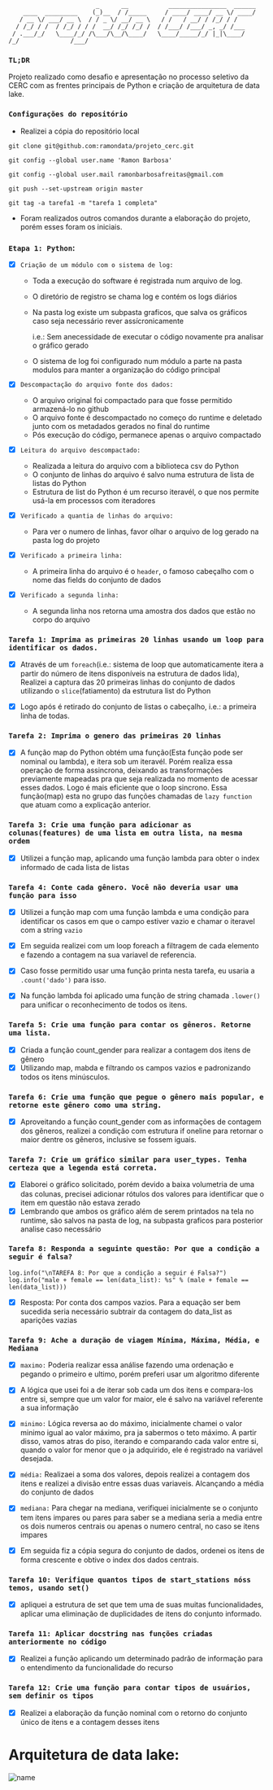 ```
                        _      __           ________________  ______
    ____  _________    (_)__  / /_____     / ____/ ____/ __ \/ ____/
   / __ \/ ___/ __ \  / / _ \/ __/ __ \   / /   / __/ / /_/ / /     
  / /_/ / /  / /_/ / / /  __/ /_/ /_/ /  / /___/ /___/ _, _/ /___   
 / .___/_/   \____/_/ /\___/\__/\____/   \____/_____/_/ |_|\____/   
/_/              /___/                                              

```

### `TL;DR`
Projeto realizado como desafio e apresentação no processo seletivo da CERC com as frentes principais de Python e criação de arquitetura de data lake.

### `Configurações do repositório`

  - Realizei a cópia do repositório local
  ```
  git clone git@github.com:ramondata/projeto_cerc.git

  git config --global user.name 'Ramon Barbosa'

  git config --global user.mail ramonbarbosafreitas@gmail.com

  git push --set-upstream origin master

  git tag -a tarefa1 -m "tarefa 1 completa"
  ```

  - Foram realizados outros comandos durante a elaboração do projeto, porém esses foram os iniciais.

### `Etapa 1: Python`:

- [x] `Criação de um módulo com o sistema de log:`
    - Toda a execução do software é registrada num arquivo de log.
    - O diretório de registro se chama log e contém os logs diários
    - Na pasta log existe um subpasta graficos, que salva os gráficos caso seja necessário rever assícronicamente


      i.e.: Sem anecessidade de executar o código novamente pra analisar o gráfico gerado
    - O sistema de log foi configurado num módulo a parte na pasta modulos para manter a organização do código principal

- [x] `Descompactação do arquivo fonte dos dados:`
    - O arquivo original foi compactado para que fosse permitido armazená-lo no github
    - O arquivo fonte é descompactado no começo do runtime e deletado junto com os metadados gerados no final do runtime
    - Pós execução do código, permanece apenas o arquivo compactado
     
- [x] `Leitura do arquivo descompactado:`
    - Realizada a leitura do arquivo com a biblioteca csv do Python
    - O conjunto de linhas do arquivo é salvo numa estrutura de lista de listas do Python
    - Estrutura de list do Python é um recurso iteravél, o que nos permite usá-la em processos com iteradores
     
- [x] `Verificado a quantia de linhas do arquivo:`
    - Para ver o numero de linhas, favor olhar o arquivo de log gerado na pasta log do projeto

- [x] `Verificado a primeira linha:`
    - A primeira linha do arquivo é o `header`, o famoso cabeçalho com o nome das fields do conjunto de dados

- [x] `Verificado a segunda linha:`
    - A segunda linha nos retorna uma amostra dos dados que estão no corpo do arquivo

### `Tarefa 1: Imprima as primeiras 20 linhas usando um loop para identificar os dados.`

- [x] Através de um `foreach`(i.e.: sistema de loop que automaticamente itera a partir do número de itens disponíveis na estrutura de dados lida), Realizei a captura das 20 primeiras linhas do conjunto de dados utilizando o `slice`(fatiamento) da estrutura list do Python

- [x] Logo após é retirado do conjunto de listas o cabeçalho, i.e.: a primeira linha de todas.

### `Tarefa 2: Imprima o genero das primeiras 20 linhas`

- [x] A função map do Python obtém uma função(Esta função pode ser nominal ou lambda), e itera sob um iteravél. Porém realiza essa operação de forma assincrona, deixando as transformações previamente mapeadas pra que seja realizada no momento de acessar esses dados. Logo é mais eficiente que o loop sincrono. Essa função(map) esta no grupo das funções chamadas de `lazy function` que atuam como a explicação anterior.

### `Tarefa 3: Crie uma função para adicionar as colunas(features) de uma lista em outra lista, na mesma ordem`

- [x] Utilizei a função map, aplicando uma função lambda para obter o index informado de cada lista de listas


### `Tarefa 4: Conte cada gênero. Você não deveria usar uma função para isso`

- [x] Utilizei a função map com uma função lambda e uma condição para identificar os casos em que o campo estiver vazio e chamar o iteravel com a string `vazio`
      
- [x] Em seguida realizei com um loop foreach a filtragem de cada elemento e fazendo a contagem na sua variavel de referencia.

- [x] Caso fosse permitido usar uma função printa nesta tarefa, eu usaria a `.count('dado')` para isso. 

- [x] Na função lambda foi aplicado uma função de string chamada `.lower()` para unificar o reconhecimento de todos os itens.

### `Tarefa 5: Crie uma função para contar os gêneros. Retorne uma lista.`

- [x] Criada a função count_gender para realizar a contagem dos itens de gênero
- [x] Utilizando map, mabda e filtrando os campos vazios e padronizando todos os itens minúsculos. 

### `Tarefa 6: Crie uma função que pegue o gênero mais popular, e retorne este gênero como uma string.`

- [x] Aproveitando a função count_gender com as informações de contagem dos gêneros, realizei a condição com estrutura if oneline para retornar o maior dentre os gêneros, inclusive se fossem iguais.

### `Tarefa 7: Crie um gráfico similar para user_types. Tenha certeza que a legenda está correta.`

- [x] Elaborei o gráfico solicitado, porém devido a baixa volumetria de uma das colunas, precisei adicionar rótulos dos valores para identificar que o item em questão não estava zerado
- [x] Lembrando que ambos os gráfico além de serem printados na tela no runtime, são salvos na pasta de log, na subpasta graficos para posterior analise caso necessário

### `Tarefa 8: Responda a seguinte questão: Por que a condição a seguir é falsa?`
```
log.info("\nTAREFA 8: Por que a condição a seguir é Falsa?")
log.info("male + female == len(data_list): %s" % (male + female == len(data_list)))
```
- [x] Resposta: Por conta dos campos vazios. Para a equação ser bem sucedida seria necessário subtrair da contagem do data_list as aparições vazias


### `Tarefa 9: Ache a duração de viagem Mínima, Máxima, Média, e Mediana`

- [x] `maximo:` Poderia realizar essa análise fazendo uma ordenação e pegando o primeiro e ultimo, porém preferi usar um algoritmo diferente
- [x] A lógica que usei foi a de iterar sob cada um dos itens e compara-los entre si, sempre que um valor for maior, ele é salvo na variável referente a sua informação
- [x] `minimo:` Lógica reversa ao do máximo, inicialmente chamei o valor minimo igual ao valor máximo, pra ja sabermos o teto máximo. A partir disso, vamos atras do piso, iterando e comparando cada valor entre si, quando o valor for menor que o ja adquirido, ele é registrado na variável desejada.
- [x] `média:` Realizaei a soma dos valores, depois realizei a contagem dos itens e realizei a divisão entre essas duas variaveis. Alcançando a média do conjunto de dados
- [x] `mediana:` Para chegar na mediana, verifiquei inicialmente se o conjunto tem itens impares ou pares para saber se a mediana seria a media entre os dois numeros centrais ou apenas o numero central, no caso se itens impares
- [x] Em seguida fiz a cópia segura do conjunto de dados, ordenei os itens de forma crescente e obtive o index dos dados centrais.     



### `Tarefa 10: Verifique quantos tipos de start_stations nóss temos, usando set()`

- [x] apliquei a estrutura de set que tem uma de suas muitas funcionalidades, aplicar uma eliminação de duplicidades de itens do conjunto informado.


### `Tarefa 11: Aplicar docstring nas funções criadas anteriormente no código`

- [x] Realizei a função aplicando um determinado padrão de informação para o entendimento da funcionalidade do recurso


### `Tarefa 12: Crie uma função para contar tipos de usuários, sem definir os tipos`

- [x] Realizei a elaboração da função nominal com o retorno do conjunto único de itens e a contagem desses itens


# Arquitetura de data lake:
![name](amostra_dados/lake_arch.drawio.png)







